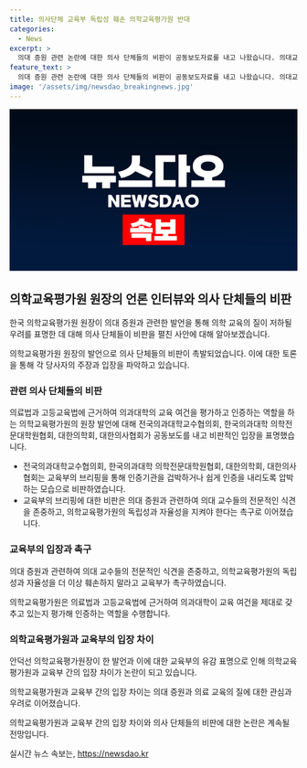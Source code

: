 ```yaml
---
title: 의사단체 교육부 독립성 훼손 의학교육평가원 반대
categories:
  - News
excerpt: >
  의대 증원 관련 논란에 대한 의사 단체들의 비판이 공동보도자료를 내고 나왔습니다. 의대교수협의회, 의학전문대학원협회, 의학회, 의사협회가 교육부 브리핑을 인증기관을 겁박하거나 쉬운평가를 요구하는 것으로 비판하고, 교수들의 전문적 식견을 존중하며 평가원의 독립과 자율성을 촉구했습니다. 이에 이어 교육부는 의대 증원과 관련해 교수들의 식견을 존중하고 평가원의 독립성과 자율성을 지켜달라고 요청했습니다.  YTN 검색해 채널 추가 [전화] 02-398-8585 [메일] social@ytn.co.kr
feature_text: >
  의대 증원 관련 논란에 대한 의사 단체들의 비판이 공동보도자료를 내고 나왔습니다. 의대교수협의회, 의학전문대학원협회, 의학회, 의사협회가 교육부 브리핑을 인증기관을 겁박하거나 쉬운평가를 요구하는 것으로 비판하고, 교수들의 전문적 식견을 존중하며 평가원의 독립과 자율성을 촉구했습니다. 이에 이어 교육부는 의대 증원과 관련해 교수들의 식견을 존중하고 평가원의 독립성과 자율성을 지켜달라고 요청했습니다.  YTN 검색해 채널 추가 [전화] 02-398-8585 [메일] social@ytn.co.kr
image: '/assets/img/newsdao_breakingnews.jpg'
---
```


<p><img src="/assets/img/newsdao_breakingnews.jpg" alt="koreaapp 속보" /></p>

<h2 data-ke-size="size26">의학교육평가원 원장의 언론 인터뷰와 의사 단체들의 비판</h2>

<p>한국 의학교육평가원 원장이 의대 증원과 관련한 발언을 통해 의학 교육의 질이 저하될 우려를 표명한 데 대해 의사 단체들이 비판을 펼친 사안에 대해 알아보겠습니다.</p>

<p data-ke-size="size16">의학교육평가원 원장의 발언으로 의사 단체들의 비판이 촉발되었습니다. 이에 대한 토론을 통해 각 당사자의 주장과 입장을 파악하고 있습니다.</p>

<h3>관련 의사 단체들의 비판</h3>

<p>의료법과 고등교육법에 근거하여 의과대학의 교육 여건을 평가하고 인증하는 역할을 하는 의학교육평가원의 원장 발언에 대해 전국의과대학교수협의회, 한국의과대학 의학전문대학원협회, 대한의학회, 대한의사협회가 공동보도를 내고 비판적인 입장을 표명했습니다.</p>

<ul>
  <li>전국의과대학교수협의회, 한국의과대학 의학전문대학원협회, 대한의학회, 대한의사협회는 교육부의 브리핑을 통해 인증기관을 겁박하거나 쉽게 인증을 내리도록 압박하는 모습으로 비판하였습니다.</li>
  <li>교육부의 브리핑에 대한 비판은 의대 증원과 관련하여 의대 교수들의 전문적인 식견을 존중하고, 의학교육평가원의 독립성과 자율성을 지켜야 한다는 촉구로 이어졌습니다.</li>
</ul>

<h3>교육부의 입장과 촉구</h3>

<p>의대 증원과 관련하여 의대 교수들의 전문적인 식견을 존중하고, 의학교육평가원의 독립성과 자율성을 더 이상 훼손하지 말라고 교육부가 촉구하였습니다.</p>

<p data-ke-size="size16">의학교육평가원은 의료법과 고등교육법에 근거하여 의과대학이 교육 여건을 제대로 갖추고 있는지 평가해 인증하는 역할을 수행합니다.</p>

<h3>의학교육평가원과 교육부의 입장 차이</h3>

<p>안덕선 의학교육평가원장이 한 발언과 이에 대한 교육부의 유감 표명으로 인해 의학교육평가원과 교육부 간의 입장 차이가 논란이 되고 있습니다.</p>

<p data-ke-size="size16">의학교육평가원과 교육부 간의 입장 차이는 의대 증원과 의료 교육의 질에 대한 관심과 우려로 이어졌습니다.</p>

<p>의학교육평가원과 교육부 간의 입장 차이와 의사 단체들의 비판에 대한 논란은 계속될 전망입니다.</p>
실시간 뉴스 속보는, <a href="https://newsdao.kr" rel="dofollow">https://newsdao.kr</a>


